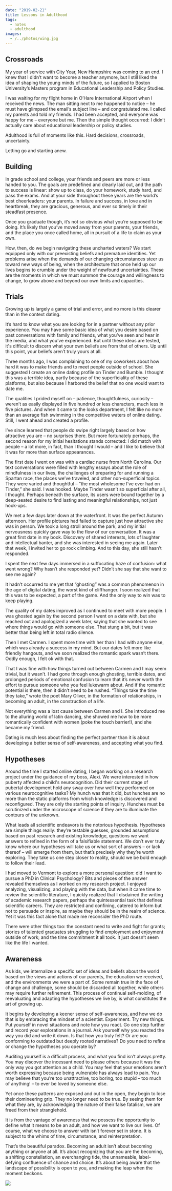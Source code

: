 ```yaml
---
date: "2019-02-21"
title: Lessons in Adulthood
tags:
  - notes
  - adulthood
images:
  - /../photos/wing.jpg
---
```


## Crossroads

My year of service with City Year, New Hampshire was coming to an end. I knew that I didn’t want to become a teacher anymore, but I still liked the idea of shaping the young minds of the future, so I applied to Boston University’s Masters program in Educational Leadership and Policy Studies.

I was waiting for my flight home in O’Hare International Airport when I received the news. The man sitting next to me happened to notice – he must have glimpsed the email’s subject line – and congratulated me. I called my parents and told my friends. I had been accepted, and everyone was happy for me – everyone but me. Then the simple thought occurred: I didn’t actually care about educational leadership or policy studies. 

Adulthood is full of moments like this. Hard decisions, crossroads, uncertainty. 

Letting go and starting anew.

## Building

In grade school and college, your friends and peers are more or less handed to you. The goals are predefined and clearly laid out, and the path to success is linear: show up to class, do your homework, study hard, and pass the exams. And at your side throughout these years are the world’s best cheerleaders: your parents. In failure and success, in love and in heartbreak, they are gracious, generous, and ever so timely in their steadfast presence.

Once you graduate though, it’s not so obvious what you’re supposed to be doing. It’s likely that you’ve moved away from your parents, your friends, and the place you once called home, all in pursuit of a life to claim as your own. 

How, then, do we begin navigating these uncharted waters? We start equipped only with our preexisting beliefs and premature identities. Yet problems arise when the demands of our changing circumstances steer us toward new ways of being, when the architecture that once held up our lives begins to crumble under the weight of newfound uncertainties. These are the moments in which we must summon the courage and willingness to change, to grow above and beyond our own limits and capacities. 

## Trials

Growing up is largely a game of trial and error, and no more is this clearer than in the context dating.

It’s hard to know what you are looking for in a partner without any prior experience. You may have some basic idea of what you desire based on past conversations with family and friends, what you’ve seen and hear in the media, and what you’ve experienced. But until these ideas are tested, it's difficult to discern what your own beliefs are from that of others. Up until this point, your beliefs aren’t truly yours at all.

Three months ago, I was complaining to one of my coworkers about how hard it was to make friends and to meet people outside of school. She suggested I create an online dating profile on Tinder and Bumble. I thought this was a terrible idea, partly because of the superficiality of these platforms, but also because I harbored the belief that no one would want to date me. 

The qualities I prided myself on – patience, thoughtfulness, curiosity – weren’t as easily displayed in five hundred or less characters, much less in five pictures. And when it came to the looks department, I felt like no more than an average fish swimming in the competitive waters of online dating. Still, I went ahead and created a profile. 

I’ve since learned that people do swipe right largely based on how attractive you are – no surprises there. But more fortunately perhaps, the second reason for my initial hesitations stands corrected: I did match with people – a lot more, in fact, than I thought I would – and I like to believe that it was for more than surface appearances.

The first date I went on was with a cardiac nurse from North Carolina. Our text conversations were filled with lengthy essays about the role of mindfulness in our lives, the challenges of preparing for and running a Spartan race, the places we’ve traveled, and other non-superficial topics. They were varied and thoughtful – ”the most wholesome I’ve ever had on Tinder,” she said. I was hooked. Maybe Tinder wasn’t so superficial after all, I thought. Perhaps beneath the surface, its users were bound together by a deep-seated desire to find lasting and meaningful relationships, not just hook-ups. 

We met a few days later down at the waterfront. It was the perfect Autumn afternoon. Her profile pictures had failed to capture just how attractive she was in person. We took a long stroll around the park, and my initial nervousness quickly gave way to the flow of our conversation. It was a great first date in my book. Discovery of shared interests, lots of laughter and intellectual banter, and she was interested in seeing me again. Later that week, I invited her to go rock climbing. And to this day, she still hasn’t responded. 

I spent the next few days immersed in a suffocating haze of confusion: what went wrong? Why hasn’t she responded yet? Didn’t she say that she want to see me again? 

It hadn’t occurred to me yet that “ghosting” was a common phenomenon in the age of digital dating, the worst kind of cliffhanger. I soon realized that this was to be expected, a part of the game. And the only way to win was to keep playing.

The quality of my dates improved as I continued to meet with more people. I was ghosted again by the second person I went on a date with, but she reached out and apologized a week later, saying that she wanted to see where things would go with someone else. That stung a bit, but it was better than being left in total radio silence. 

Then I met Carmen. I spent more time with her than I had with anyone else, which was already a success in my mind. But our dates felt more like friendly hangouts, and we soon realized the romantic spark wasn’t there. Oddly enough, I felt ok with that. 

That I was fine with how things turned out between Carmen and I may seem trivial, but it wasn’t. I had gone through enough ghosting, terrible dates, and prolonged periods of emotional confusion to learn that it’s never worth the effort to pursue someone who you feel lukewarm about. And if the romantic potential is there, then it didn’t need to be rushed. “Things take the time they take,” wrote the poet Mary Oliver, in the formation of relationships, in becoming an adult, in the construction of a life.

Not everything was a lost cause between Carmen and I. She introduced me to the alluring world of latin dancing, she showed me how to be more romantically confident with women (poke the touch barrier!), and she became my friend.

Dating is much less about finding the perfect partner than it is about developing a better sense of self-awareness, and accepting what you find. 

## Hypotheses

Around the time I started online dating, I began working on a research project under the guidance of my boss, Alexi. We were interested in how puberty affected a child's neurocognition. Did their current stage of pubertal development hold any sway over how well they performed on various neurocognitive tasks? My hunch was that it did, but hunches are no more than the static platforms from which knowledge is discovered and reconfigured. They are only the starting points of inquiry. Hunches must be scrutinized under the microscope of science if they are to illuminate the contours of the unknown.

What leads all scientific endeavors is the notorious hypothesis. Hypotheses are simple things really: they’re testable guesses, grounded assumptions based on past research and existing knowledge, questions we want answers to refined in the form of a falsifiable statement. We don’t ever truly know where our hypotheses will take us or what sort of answers – or lack thereof – will emerge from them, but that’s precisely why they’re worth exploring. They take us one step closer to reality, should we be bold enough to follow their lead.

I had moved to Vermont to explore a more personal question: did I want to pursue a PhD in Clinical Psychology? Bits and pieces of the answer revealed themselves as I worked on my research project. I enjoyed analyzing, visualizing, and playing with the data, but when it came time to review the scientific literature, I quickly realized that I disdained the writing of academic research papers, perhaps the quintessential task that defines scientific careers. They are restricted and confining, catered to inform but not to persuade or inspire, as maybe they should be in the realm of science. Yet it was this fact alone that made me reconsider the PhD route. 

There were other things too: the constant need to write and fight for grants; stories of talented graduates struggling to find employment and enjoyment outside of work; and the time commitment it all took. It just doesn’t seem like the life I wanted.

## Awareness

As kids, we internalize a specific set of ideas and beliefs about the world based on the views and actions of our parents, the education we received, and the environments we were a part of. Some remain true in the face of change and challenge, some should be discarded all together, while others may require further refinement. This process of continual self-molding, of reevaluating and adapting the hypotheses we live by, is what constitutes the art of growing up.

It begins by developing a keener sense of self-awareness, and how we do that is by embracing the mindset of a scientist. Experiment. Try new things. Put yourself in novel situations and note how you react. Go one step further and record your explorations in a journal. Ask yourself why you reacted the way you did and write it down. Is that how you truly felt? Or are you conforming to outdated but deeply rooted narratives? Do you need to refine or change the hypotheses you operate by?

Auditing yourself is a difficult process, and what you find isn’t always pretty. You may discover the incessant need to please others because it was the only way you got attention as a child. You may feel that your emotions aren’t worth expressing because being vulnerable has always lead to pain. You may believe that you’re too unattractive, too boring, too stupid – too much of anything! – to ever be loved by someone else. 

Yet once these patterns are exposed and out in the open, they begin to lose their domineering grip. They no longer need to be true. By seeing them for what they are, by acknowledging the nature of their false fatalism, we are freed from their stranglehold. 

It is from the vantage of awareness that we possess the opportunity to define what it means to be an adult, and how we want to live our lives. Of course, what we choose to answer with isn’t forever set in stone. It is subject to the whims of time, circumstance, and reinterpretation. 

That’s the beautiful paradox. Becoming an adult isn’t about becoming anything or anyone at all. It’s about recognizing that you are the becoming, a shifting constellation, an everchanging tide, the unnameable, label-defying confluence of chance and choice. It’s about being aware that the landscape of possibility is open to you, and making the leap when the moment beckons.

![](/../photos/wing.jpg)